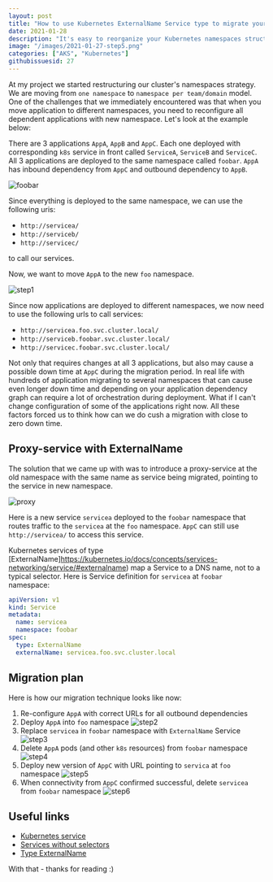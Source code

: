 ```yaml
---
layout: post
title: "How to use Kubernetes ExternalName Service type to migrate your applications to different namespaces with zero downtime."
date: 2021-01-28
description: "It's easy to reorganize your Kubernetes namespaces structure in test environments, but you need to have a solid plan how to migrate your applications between namespaces in your production cluster with zero downtime. In this blogpost I show how you can use Kubernetes ExternalName Service type to implement proxy services that will help you during the migration period."
image: "/images/2021-01-27-step5.png"
categories: ["AKS", "Kubernetes"]
githubissuesid: 27
---
```


At my project we started restructuring our cluster's namespaces strategy. We are moving from `one namespace` to `namespace per team/domain` model. One of the challenges that we immediately encountered was that when you move application to different namespaces, you need to reconfigure all dependent applications with new namespace. Let's look at the example below:

There are 3 applications `AppA`, `AppB` and `AppC`. Each one deployed with corresponding `k8s` service in front called `ServiceA`, `ServiceB` and `ServiceC`.
All 3 applications are deployed to the same namespace called `foobar`. `AppA` has inbound dependency from `AppC` and outbound dependency to `AppB`. 

![foobar](/images/2021-01-27-foobar.png)

Since everything is deployed to the same namespace, we can use the following uris: 
* `http://servicea/` 
* `http://serviceb/`
* `http://servicec/` 

to call our services. 

Now, we want to move `AppA` to the new `foo` namespace.

![step1](/images/2021-01-27-step1.png)

Since now applications are deployed to different namespaces, we now need to use the following urls to call services:

* `http://servicea.foo.svc.cluster.local/` 
* `http://serviceb.foobar.svc.cluster.local/`
* `http://servicec.foobar.svc.cluster.local/` 

Not only that requires changes at all 3 applications, but also may cause a possible down time at `AppC` during the migration period. In real life with hundreds of application migrating to several namespaces that can cause even longer down time and depending on your application dependency graph can require a lot of orchestration during deployment. What if I can't change configuration of some of the applications right now. All these factors forced us to think how can we do cush a migration with close to zero down time. 

## Proxy-service with ExternalName

The solution that we came up with was to introduce a proxy-service at the old namespace with the same name as service being migrated, pointing to the service in new namespace.

![proxy](/images/2021-01-27-final.png)

Here is a new service `servicea` deployed to the `foobar` namespace that routes traffic to the `servicea` at the `foo` namespace. `AppC` can still use `http://servicea/` to access this service.

Kubernetes services of type [ExternalName]https://kubernetes.io/docs/concepts/services-networking/service/#externalname) map a Service to a DNS name, not to a typical selector. Here is Service definition for `servicea` at `foobar` namespace:

```yaml
apiVersion: v1
kind: Service
metadata:
  name: servicea
  namespace: foobar
spec:
  type: ExternalName
  externalName: servicea.foo.svc.cluster.local
```

## Migration plan

Here is how our migration technique looks like now:

1. Re-configure `AppA` with correct URLs for all outbound dependencies 
2. Deploy `AppA` into `foo` namespace
![step2](/images/2021-01-27-step2.png)
3. Replace `servicea` in `foobar` namespace with `ExternalName` Service
![step3](/images/2021-01-27-step3.png)
4. Delete `AppA` pods (and other `k8s` resources) from `foobar` namespace
![step4](/images/2021-01-27-step4.png)
5. Deploy new version of `AppC` with URL pointing to `servica` at `foo` namespace
![step5](/images/2021-01-27-step5.png)
6. When connectivity from `AppC` confirmed successful, delete `servicea` from `foobar` namespace
![step6](/images/2021-01-27-step1.png)


## Useful links

* [Kubernetes service](https://kubernetes.io/docs/concepts/services-networking/service/)
* [Services without selectors](https://kubernetes.io/docs/concepts/services-networking/service/#services-without-selectors)
* [Type ExternalName](https://kubernetes.io/docs/concepts/services-networking/service/#externalname)

With that - thanks for reading :)
